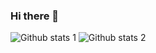 ### Hi there 👋

<!--
**gurgen22/gurgen22** is a ✨ _special_ ✨ repository because its `README.md` (this file) appears on your GitHub profile.

Here are some ideas to get you started:

- 🔭 I’m currently working on c#, .NET 5
- 🌱 I’m currently learning docker, rabbitmq, 
- 👯 I’m looking to collaborate on 
- 
-->
![Github stats 1](https://github-readme-stats.vercel.app/api?username=gurgne22&show_icons=true&theme=gradient) 
![Github stats 2](https://github-readme-stats.vercel.app/api?username=gurgne22&show_icons=true&theme=radical)
